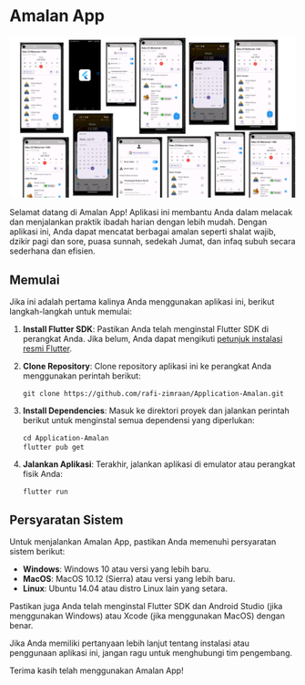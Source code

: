 # Amalan App

![Amalan Image](https://github.com/rafi-zimraan/Application-Amalan/blob/main/lib/assets/images/ImageApplication.png)

Selamat datang di Amalan App! Aplikasi ini membantu Anda dalam melacak dan menjalankan praktik ibadah harian dengan lebih mudah. Dengan aplikasi ini, Anda dapat mencatat berbagai amalan seperti shalat wajib, dzikir pagi dan sore, puasa sunnah, sedekah Jumat, dan infaq subuh secara sederhana dan efisien.

## Memulai

Jika ini adalah pertama kalinya Anda menggunakan aplikasi ini, berikut langkah-langkah untuk memulai:

1. **Install Flutter SDK**: Pastikan Anda telah menginstal Flutter SDK di perangkat Anda. Jika belum, Anda dapat mengikuti [petunjuk instalasi resmi Flutter](https://flutter.dev/docs/get-started/install).

2. **Clone Repository**: Clone repository aplikasi ini ke perangkat Anda menggunakan perintah berikut:

    ```
    git clone https://github.com/rafi-zimraan/Application-Amalan.git
    ```

3. **Install Dependencies**: Masuk ke direktori proyek dan jalankan perintah berikut untuk menginstal semua dependensi yang diperlukan:

    ```
    cd Application-Amalan
    flutter pub get
    ```

4. **Jalankan Aplikasi**: Terakhir, jalankan aplikasi di emulator atau perangkat fisik Anda:

    ```
    flutter run
    ```

## Persyaratan Sistem

Untuk menjalankan Amalan App, pastikan Anda memenuhi persyaratan sistem berikut:

- **Windows**: Windows 10 atau versi yang lebih baru.
- **MacOS**: MacOS 10.12 (Sierra) atau versi yang lebih baru.
- **Linux**: Ubuntu 14.04 atau distro Linux lain yang setara.

Pastikan juga Anda telah menginstal Flutter SDK dan Android Studio (jika menggunakan Windows) atau Xcode (jika menggunakan MacOS) dengan benar.

Jika Anda memiliki pertanyaan lebih lanjut tentang instalasi atau penggunaan aplikasi ini, jangan ragu untuk menghubungi tim pengembang.

Terima kasih telah menggunakan Amalan App!
